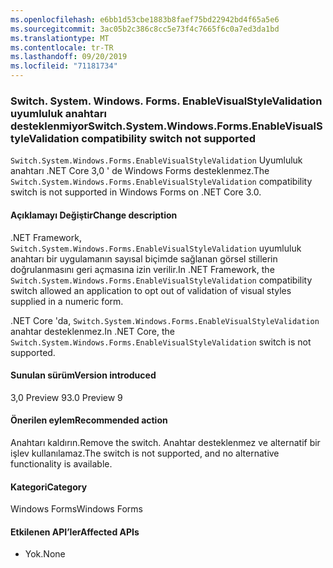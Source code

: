 ```yaml
---
ms.openlocfilehash: e6bb1d53cbe1883b8faef75bd22942bd4f65a5e6
ms.sourcegitcommit: 3ac05b2c386c8cc5e73f4c7665f6c0a7ed3da1bd
ms.translationtype: MT
ms.contentlocale: tr-TR
ms.lasthandoff: 09/20/2019
ms.locfileid: "71181734"
---
```

### <a name="switchsystemwindowsformsenablevisualstylevalidation-compatibility-switch-not-supported"></a><span data-ttu-id="9d73f-101">Switch. System. Windows. Forms. EnableVisualStyleValidation uyumluluk anahtarı desteklenmiyor</span><span class="sxs-lookup"><span data-stu-id="9d73f-101">Switch.System.Windows.Forms.EnableVisualStyleValidation compatibility switch not supported</span></span>

<span data-ttu-id="9d73f-102">`Switch.System.Windows.Forms.EnableVisualStyleValidation` Uyumluluk anahtarı .NET Core 3,0 ' de Windows Forms desteklenmez.</span><span class="sxs-lookup"><span data-stu-id="9d73f-102">The `Switch.System.Windows.Forms.EnableVisualStyleValidation` compatibility switch is not supported in Windows Forms on .NET Core 3.0.</span></span>

#### <a name="change-description"></a><span data-ttu-id="9d73f-103">Açıklamayı Değiştir</span><span class="sxs-lookup"><span data-stu-id="9d73f-103">Change description</span></span>

<span data-ttu-id="9d73f-104">.NET Framework, `Switch.System.Windows.Forms.EnableVisualStyleValidation` uyumluluk anahtarı bir uygulamanın sayısal biçimde sağlanan görsel stillerin doğrulanmasını geri açmasına izin verilir.</span><span class="sxs-lookup"><span data-stu-id="9d73f-104">In .NET Framework, the `Switch.System.Windows.Forms.EnableVisualStyleValidation` compatibility switch allowed an application to opt out of validation of visual styles supplied in a numeric form.</span></span> 

<span data-ttu-id="9d73f-105">.NET Core 'da, `Switch.System.Windows.Forms.EnableVisualStyleValidation` anahtar desteklenmez.</span><span class="sxs-lookup"><span data-stu-id="9d73f-105">In .NET Core, the `Switch.System.Windows.Forms.EnableVisualStyleValidation` switch is not supported.</span></span>

#### <a name="version-introduced"></a><span data-ttu-id="9d73f-106">Sunulan sürüm</span><span class="sxs-lookup"><span data-stu-id="9d73f-106">Version introduced</span></span>

<span data-ttu-id="9d73f-107">3,0 Preview 9</span><span class="sxs-lookup"><span data-stu-id="9d73f-107">3.0 Preview 9</span></span>

#### <a name="recommended-action"></a><span data-ttu-id="9d73f-108">Önerilen eylem</span><span class="sxs-lookup"><span data-stu-id="9d73f-108">Recommended action</span></span>

<span data-ttu-id="9d73f-109">Anahtarı kaldırın.</span><span class="sxs-lookup"><span data-stu-id="9d73f-109">Remove the switch.</span></span> <span data-ttu-id="9d73f-110">Anahtar desteklenmez ve alternatif bir işlev kullanılamaz.</span><span class="sxs-lookup"><span data-stu-id="9d73f-110">The switch is not supported, and no alternative functionality is available.</span></span>

#### <a name="category"></a><span data-ttu-id="9d73f-111">Kategori</span><span class="sxs-lookup"><span data-stu-id="9d73f-111">Category</span></span>

<span data-ttu-id="9d73f-112">Windows Forms</span><span class="sxs-lookup"><span data-stu-id="9d73f-112">Windows Forms</span></span>

#### <a name="affected-apis"></a><span data-ttu-id="9d73f-113">Etkilenen API’ler</span><span class="sxs-lookup"><span data-stu-id="9d73f-113">Affected APIs</span></span>

- <span data-ttu-id="9d73f-114">Yok.</span><span class="sxs-lookup"><span data-stu-id="9d73f-114">None</span></span>

<!-- 

### Affected APIs

- Not detectable via API analysis

-->
